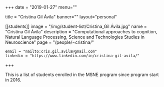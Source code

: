 
+++
date = "2019-01-27"
menu=""


title = "Cristina Gil Ávila"
banner=""
layout="personal"

[[students]]
    image = "/img/student-list/Cristina_Gil Ávila.jpg"
    name = "Cristina Gil Ávila"
    description = "Computational approaches to cognition, Natural Language Processing, Science and Technologies Studies in Neuroscience"
    page = "/people/~cristina/"

    email = "mailto:cris.gil.avila@gmail.com"
    linkedin = "https://www.linkedin.com/in/cristina-gil-avila/"


+++

This is a list of students enrolled in the MSNE program since program start in 2016.


